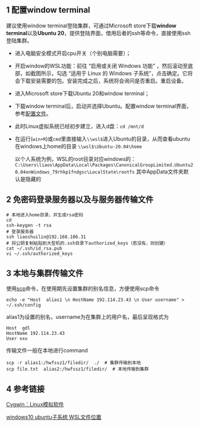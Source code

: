 ## 1 配置window terminal

建议使用window terminal登陆集群，可通过Microsoft store下载**window terminal**以及**Ubuntu 20**，提供登陆界面，借用后者的ssh等命令，直接使用ssh登陆集群。  

- 进入电脑安全模式开启cpu开关（个别电脑需要）；

- 开启window的WSL功能：前往 “启用或关闭 Windows 功能” ，然后滚动至底部，如截图所示，勾选 “适用于 Linux 的 Windows 子系统”，点击确定。它将会下载安装需要的包。安装完成之后，系统将会询问是否重启。重启设备。

- 进入Microsoft store下载Ubuntu 20和window terminal；

- 下载window terminal后，启动并选择Ubuntu。配置window terminal界面，参考[配置文件](documents/ubuntu_settings.json)。

- 此时Linux虚拟系统已经初步建立，进入d盘：`cd /mnt/d`

- 在运行(`win+R`)或`cmd`里直接输入`\\wsl$`进入Ubuntu的目录，从而查看ubuntu在windows上home的目录 `\\wsl$\Ubuntu-20.04\home`

  以个人系统为例，WSL的root目录对应windows的：`C:\Users\liaos\AppData\Local\Packages\CanonicalGroupLimited.Ubuntu20.04onWindows_79rhkp1fndgsc\LocalState\rootfs`   其中AppData文件夹默认是隐藏的

  

## 2 免密码登录服务器以及与服务器传输文件

```shell
# 本地进入home目录，并生成rsa密码
cd 
ssh-keygen -t rsa
# 登录服务器
ssh liaoshuilin@192.168.106.31
# 将公钥复制粘贴到大型机的.ssh目录下authorized_keys（若没有，则创建）
cat ~/.ssh/id_rsa.pub
vi ~/.ssh/authorized_keys  
```



## 3 本地与集群传输文件

使用[scp](https://www.cnblogs.com/likui360/p/6011769.html)命令，在使用期先设置集群的别名信息，方便使用scp命令

```shell
echo -e "Host  alias1 \n HostName 192.114.23.43 \n User username" > ~/.ssh/config 
```

alias1为设置的别名，username为在集群上的用户名，最后呈现格式为

```shell
Host  gdl
HostName 192.114.23.43
User xxx
```

传输文件一般在本地进行command

```shell
scp -r alias1:/hwfssz1/filedir/  ./  # 集群传输到本地
scp file.txt  alias2:/hwfssz1/filedir/  # 本地传输到集群
```



## 4 参考链接

[Cygwin：Linux模拟软件](https://zouhua.top/archives/16954f4d.html)

[windows10 ubuntu子系统 WSL文件位置](https://www.cnblogs.com/lepeCoder/p/wsl_dir.html)